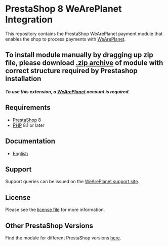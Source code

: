 # PrestaShop 8 WeArePlanet Integration
This repository contains the PrestaShop WeArePlanet payment module that enables the shop to process payments with [WeArePlanet](https://www.weareplanet.com/).

## To install module manually by dragging up zip file, please download [.zip archive](https://plugin-documentation.weareplanet.com/weareplanet/prestashop-8/1.0.8/weareplanet.zip) of module with correct structure required by Prestashop installation

##### To use this extension, a [WeArePlanet](https://www.weareplanet.com/contact/sales) account is required.

## Requirements

* [PrestaShop](https://www.prestashop.com/) 8
* [PHP](http://php.net/) 8.1 or later

## Documentation

* [English](https://plugin-documentation.weareplanet.com/weareplanet/prestashop-8/1.0.8/docs/en/documentation.html)

## Support

Support queries can be issued on the [WeArePlanet support site](https://paymentshub.weareplanet.com/space/select?target=/support).

## License

Please see the [license file](https://github.com/weareplanet/prestashop-8/blob/1.0.8/LICENSE) for more information.

## Other PrestaShop Versions

Find the module for different PrestaShop versions [here](../../../prestashop).
